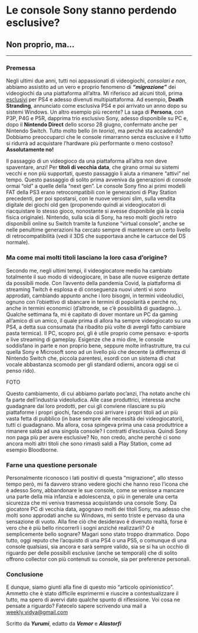 # Le console Sony stanno perdendo esclusive?

## Non proprio, ma...

---

### Premessa 
Negli ultimi due anni, tutti noi appassionati di videogiochi, *consolari e non*, abbiamo assistito ad un vero e proprio fenomeno di ***“migrazione”*** dei videogiochi da una piattaforma all’altra. Mi riferisco ad alcuni titoli, prima <u>esclusivi</u> per PS4 e adesso divenuti multipiattaforma. Ad esempio, **Death Stranding**, annunciato come esclusiva PS4 e poi arrivato un anno dopo su sistemi Windows. Un altro esempio più recente? La saga di **Persona**, con P3P, P4G e P5R, dapprima trio esclusivo Sony, adesso disponibile su PC e, dopo il **Nintendo Direct** dello scorso 28 giugno, confermato anche per Nintendo Switch. Tutto molto bello (in *teoria*), ma perché sta accadendo? Dobbiamo preoccuparci che le console rimarranno senza esclusive e il tutto si ridurrà ad acquistare l’hardware più performante o meno costoso? **Assolutamente no!**  

Il passaggio di un videogioco da una piattaforma all’altra non deve spaventare, anzi! Per **titoli di vecchia data**, che girano ormai su sistemi vecchi e non più supportati, questo passaggio li aiuta a rimanere “attivi” nel tempo. Questo passaggio di solito prima avveniva da generazioni di console ormai “old” a quelle della “next gen”. Le console Sony fino ai primi modelli FAT della PS3 erano retrocompatibili con le generazioni di Play Station precedenti, per poi spostarsi, con le nuove versioni slim, sulla vendita digitale dei giochi old gen (proponendo quindi ai videogiocatori di riacquistare lo stesso gioco, nonostante si avesse disponibile già la copia fisica originale). Nintendo, sulla scia di Sony, ha reso molti giochi retro disponibili online su Switch tramite la funzione “virtual console”, anche se nelle penultime generazioni ha cercato sempre di mantenere un certo livello di retrocompatibilità (vedi il 3DS che supportava anche le cartucce del DS normale).

### Ma come mai molti titoli lasciano la loro casa d’origine?
Secondo me, negli ultimi tempi, il videogiocatore medio ha cambiato totalmente il suo modo di videogiocare, in base alle nuove esigenze dettate da possibili mode. Con l’avvento della pandemia Covid, la piattaforma di streaming Twitch è esplosa e di conseguenza nuovi utenti vi sono approdati, cambiando appunto anche i loro bisogni, in termini videoludici, ognuno con l’obiettivo di sbancare in termini di popolarità e perché no, anche in termini economici (d’altronde, se c’è
possibilità di guadagno...). Qualche settimana fa, mi è capitato di dover montare un PC da gaming all’amico di un amico, il
quale prima di allora ha sempre videogiocato su una PS4, a detta sua consumata (ha ribadito più volte di avergli fatto cambiare pasta termica). Il PC, scopro poi, gli è utile proprio come pensavo: e-sports e live streaming di gameplay. Esigenze che a mio dire, le console soddisfano in parte e non proprio bene, seppure molte infrastrutture, tra cui quella Sony e Microsoft sono ad un livello più che decente (a differenza di Nintendo Switch che, piccola parentesi, esordì con un sistema di chat vocale abbastanza scomodo per gli standard odierni, ancora oggi se ci penso rido).

FOTO

Questo cambiamento, di cui abbiamo parlato poc’anzi, l’ha notato anche chi fa parte dell’industria videoludica. Alle case produttrici, interessa anche guadagnare dai loro prodotti, per cui gli conviene rilasciare su più piattaforme i propri giochi, facendo così arrivare i propri titoli ad un più vasta fetta di pubblico (in base sempre alle necessità dei videogiocatori), tutti ci guadagnano. Ma allora, cosa spingeva prima una casa produttrice a rimanere salda ad una singola console? I contratti d’esclusiva. Quindi Sony non paga più per avere esclusive? No, non credo, anche perché
ci sono ancora molti altri titoli che sono rimasti saldi a Play Station, come ad esempio Bloodborne.

### Farne una questione personale
Personalmente riconosco i lati positivi di questa “migrazione”, allo stesso tempo però, mi fa davvero strano vedere giochi che hanno reso l’icona che è adesso Sony, abbandonare le sue console, come se venisse a mancare una parte della mia infanzia e adolescenza, o più in generale una certa sicurezza che mi veniva trasmessa acquistando una console Sony. Da giocatore PC di
vecchia data, agognavo molti dei titoli Sony, ma adesso che molti sono approdati anche su Windows, mi sento triste e pervaso da una sensazione di vuoto. Alla fine ciò che desideravo è divenuto realtà, forse è vero che è più bello rincorrerli i sogni anziché realizzarli? O è semplicemente bello sognare? Magari sono stato troppo drammatico. Dopo tutto, oggi reputo che l’acquisto di una PS4 o una PS5, o comunque di una console qualsiasi, sia ancora e sarà sempre valido, sia se si ha un occhio di riguardo per delle possibili esclusive (anche se temporali) che di solito offrono collector con più contenuti su console, sia per preferenze personali.

### Conclusione
E dunque, siamo giunti alla fine di questo mio “articolo opinionistico”. Ammetto che è stato difficile esprimermi e riuscire a contestualizzare il tutto, ma spero di avervi dato qualche spunto di riflessione. Voi cosa ne pensate a riguardo? Fatecelo sapere scrivendo una mail a weekly.vidya@gmail.com

Scritto da ***Yurumi***, edatto da ***Vemor*** e ***Alastorfi***
  